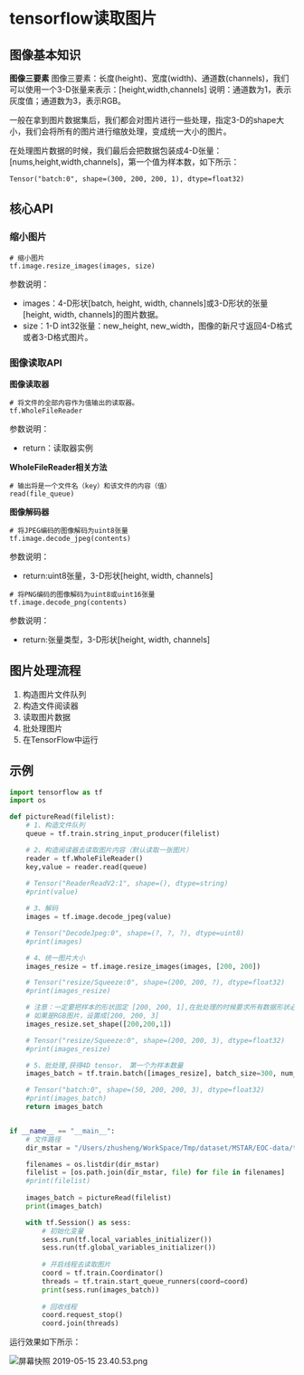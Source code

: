 # tensorflow读取图片

## 图像基本知识

**图像三要素**
图像三要素：长度(height)、宽度(width)、通道数(channels)，我们可以使用一个3-D张量来表示：[height,width,channels]
说明：通道数为1，表示灰度值；通道数为3，表示RGB。

一般在拿到图片数据集后，我们都会对图片进行一些处理，指定3-D的shape大小，我们会将所有的图片进行缩放处理，变成统一大小的图片。

在处理图片数据的时候，我们最后会把数据包装成4-D张量：[nums,height,width,channels]，第一个值为样本数，如下所示：

`Tensor("batch:0", shape=(300, 200, 200, 1), dtype=float32)`

## 核心API

### 缩小图片

```
# 缩小图片
tf.image.resize_images(images, size)
```

参数说明：
- images：4-D形状[batch, height, width, channels]或3-D形状的张量[height, width, channels]的图片数据。
- size：1-D int32张量：new_height, new_width，图像的新尺寸返回4-D格式或者3-D格式图片。

### 图像读取API

**图像读取器**
```
# 将文件的全部内容作为值输出的读取器。
tf.WholeFileReader
```

参数说明：
- return：读取器实例

**WholeFileReader相关方法**

```
# 输出将是一个文件名（key）和该文件的内容（值）
read(file_queue)
```

**图像解码器**

```
# 将JPEG编码的图像解码为uint8张量
tf.image.decode_jpeg(contents)
```

参数说明：
- return:uint8张量，3-D形状[height, width, channels]

```
# 将PNG编码的图像解码为uint8或uint16张量
tf.image.decode_png(contents)
```

参数说明：
- return:张量类型，3-D形状[height, width, channels]

## 图片处理流程

1. 构造图片文件队列
2. 构造文件阅读器
3. 读取图片数据
4. 批处理图片
5. 在TensorFlow中运行

## 示例

```python
import tensorflow as tf
import os

def pictureRead(filelist):
    # 1、构造文件队列
    queue = tf.train.string_input_producer(filelist)

    # 2、构造阅读器去读取图片内容（默认读取一张图片）
    reader = tf.WholeFileReader()
    key,value = reader.read(queue)
    
    # Tensor("ReaderReadV2:1", shape=(), dtype=string)
    #print(value)

    # 3、解码
    images = tf.image.decode_jpeg(value)

    # Tensor("DecodeJpeg:0", shape=(?, ?, ?), dtype=uint8)
    #print(images)

    # 4、统一图片大小
    images_resize = tf.image.resize_images(images, [200, 200])

    # Tensor("resize/Squeeze:0", shape=(200, 200, ?), dtype=float32)
    #print(images_resize)

    # 注意：一定要把样本的形状固定 [200, 200, 1],在批处理的时候要求所有数据形状必须定义
    # 如果是RGB图片，设置成[200, 200, 3]
    images_resize.set_shape([200,200,1])

    # Tensor("resize/Squeeze:0", shape=(200, 200, 3), dtype=float32)
    #print(images_resize)

    # 5、批处理,获得4D tensor， 第一个为样本数量
    images_batch = tf.train.batch([images_resize], batch_size=300, num_threads=1, capacity=300)

    # Tensor("batch:0", shape=(50, 200, 200, 3), dtype=float32)
    #print(images_batch)
    return images_batch


if __name__ == "__main__":
    # 文件路径
    dir_mstar = "/Users/zhusheng/WorkSpace/Tmp/dataset/MSTAR/EOC-data/train/2S1-b01/"

    filenames = os.listdir(dir_mstar)
    filelist = [os.path.join(dir_mstar, file) for file in filenames]
    #print(filelist)
    
    images_batch = pictureRead(filelist)
    print(images_batch)

    with tf.Session() as sess:
        # 初始化变量
        sess.run(tf.local_variables_initializer())
        sess.run(tf.global_variables_initializer())
        
        # 开启线程去读取图片
        coord = tf.train.Coordinator()
        threads = tf.train.start_queue_runners(coord=coord)
        print(sess.run(images_batch))
        
        # 回收线程
        coord.request_stop()
        coord.join(threads)
```

运行效果如下所示：

![屏幕快照 2019-05-15 23.40.53.png](https://upload-images.jianshu.io/upload_images/5637154-596c46102d47cd17.png?imageMogr2/auto-orient/strip%7CimageView2/2/w/1240)
